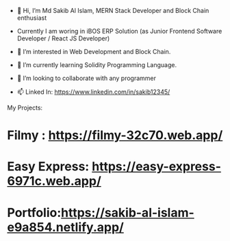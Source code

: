 - 👋 Hi, I’m Md Sakib Al Islam, MERN Stack Developer and Block Chain enthusiast 

- Currently I am woring in iBOS ERP Solution (as Junior Frontend Software Developer / React JS Developer)

- 👀 I’m interested in Web Development and Block Chain.

- 🌱 I’m currently learning Solidity Programming Language.

- 💞️ I’m looking to collaborate with any programmer

- 📫 Linked In: https://www.linkedin.com/in/sakib12345/

My Projects:

# Filmy : https://filmy-32c70.web.app/

# Easy Express: https://easy-express-6971c.web.app/

# Portfolio:https://sakib-al-islam-e9a854.netlify.app/
